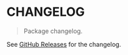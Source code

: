 # CHANGELOG

> Package changelog.

See [GitHub Releases](https://github.com/stdlib-js/math-base-special-ceilf/releases) for the changelog.